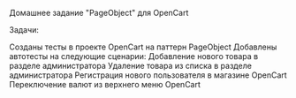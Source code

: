 Домашнее задание "PageObject" для OpenCart

Задачи:

Созданы тесты в проекте OpenCart на паттерн PageObject
Добавлены автотесты на следующие сценарии:
Добавление нового товара в разделе администратора
Удаление товара из списка в разделе администратора
Регистрация нового пользователя в магазине OpenCart
Переключение валют из верхнего меню OpenCart